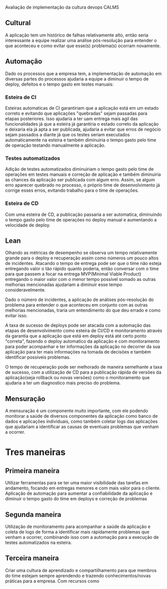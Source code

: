 Avaliação de implementação da cultura devops CALMS


## Cultural

A aplicação tem um histórico de falhas relativamente alto, então seria interessante a equipe realizar uma análise pós-resolução para entender o que aconteceu e como evitar que esse(s) problema(s) ocorram novamente.

## Automação

Dado os processos que a empresa tem, a implementação de automação em diversas partes do processos ajudaria a equipe a diminuir o tempo de deploy, defeitos e o tempo gasto em testes manuais: 

### Esteira de CI

Esteiras automaticas de CI garantiriam que a aplicação está em um estado correto e evitando que aplicações "quebradas" sejam passadas para etapas posteriores. Isso ajudaria a ter uam entrega mais agil das funcionalidades já que a esteira já garantiria o estado correto da aplicação e deixaria ela já apta a ser publicada, ajudaria a evitar que erros de negócio sejam passados a diante já que os testes seriam executados automaticamente na esteira e também diminuiria o tempo gasto pelo time de operação testando manualmente a aplicação.

### Testes automatizados

Adição de testes automatizados diminuiriam o tempo gasto pelo time de operações em testes manuais e correção de aplicação e também diminuiria as chances da aplicação ser publicada com algum erro. Assim, se algum erro aparecer quebrado no processo, o próprio time de desenvolvimento já corrige esses erros, evitando trabalho para o time de operações.

### Esteira de CD

Com uma esteira de CD, a publicação passaria a ser automatica, diminuindo o tempo gasto pelo time de operações no deploy manual e aumentando a velocidade de deploy.

## Lean

Olhando as métricas de desempenho se observa um tempo relativamente grande para o deploy e recuperação assim como números um pouco altos de incidentes. Atacando o tempo de entrega pode ser que o time não esteja entregando valor o tão rápido quanto poderia, então conversar com o time para que passem a focar na entrega MVP(Minimal Viable Product) entregando o maior valor com o menor tempo possível somado as outras melhorias mencionadas ajudariam a diminuir esse tempo consideravelmente.

Dado o número de incidentes, a aplicação de análises pós-resolução do problema para entender o que aconteceu em conjunto com as outras melhorias mencionadas, traria um entendimento do que deu errado e como evitar isso.

A taxa de sucesso de deploys pode ser atacada com a automação das etapas de desenvolvimento como esteira de CI/CD e monitoramento através da garantia que a aplicação que está em deploy está até certo ponto "correta", fazendo o deploy automatico da aplicação e com monitoramento para poder acompanhar e ter informações da aplicação no decorrer da sua aplicação para ter mais informações na tomada de decisões e também identificar possiveis problemas.

O tempo de recuperação pode ser melhorado de maneira semelhante a taxa de sucesso, com a utilização de CD para a publicação rápida de versões da aplicação(seja rollback ou novas versões) como o monitoramento que ajudaria a ter um diagnostico mais preciso do problema.

## Mensuração

A mensuração é um componente muito importante, com ele podendo monitorar a saúde de diversos componentes da aplicação como banco de dados e aplicações individuais, como também coletar logs das aplicações que ajudariam a identificar as causas de eventuais problemas que venham a ocorrer.


# Tres maneiras


## Primeira maneira

Utilizar ferramentas para se ter uma maior visibilidade das tarefas em andamento, focando em entregas menores e com mais valor para o cliente.
Aplicação de automação para aumentar a confiabilidade da aplicação e diminuir o tempo gasto do time em deploys e correção de problemas

## Segunda maneira

Utilização de monitoramento para acompanhar a saúde da aplicação e coleta de logs de forma a identificar mais rápidamente problemas que venham a ocorrer, combinando isso com a automação para a execução de testes automatizados na esteira. 


## Terceira maneira

Criar uma cultura de aprendizado e compartilhamento para que membros do time estejam sempre aprendendo e trazendo conhecimentos/novas práticas para a empresa. Com recursos como 